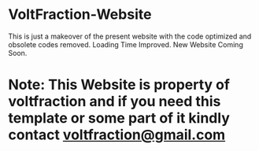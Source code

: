 # VoltFraction-Website
This is just a makeover of the present website with the code optimized and obsolete codes removed. Loading Time Improved. New Website Coming Soon.

# Note: This Website is property of voltfraction and if you need this template or some part of it kindly contact voltfraction@gmail.com

